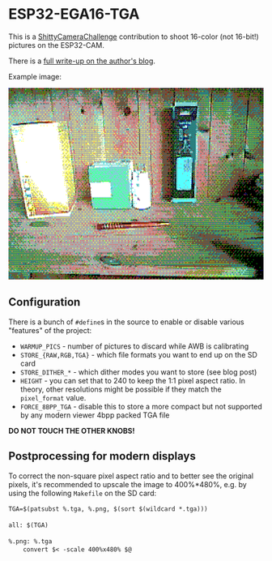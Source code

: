 # ESP32-EGA16-TGA

This is a [ShittyCameraChallenge](https://photog.social/@ShittyCameraChallenge/110141901243083121)
contribution to shoot 16-color (not 16-bit!) pictures on the ESP32-CAM.

There is a [full write-up on the author's blog](https://op-co.de/blog/posts/esp32-ega16-tga/).

Example image:

![Dithered 16-color image of a few camera-related objects](example.png)


## Configuration

There is a bunch of `#define`s in the source to enable or disable various "features" of the project:

- `WARMUP_PICS` - number of pictures to discard while AWB is calibrating
- `STORE_{RAW,RGB,TGA}` - which file formats you want to end up on the SD card
- `STORE_DITHER_*` - which dither modes you want to store (see blog post)
- `HEIGHT` - you can set that to 240 to keep the 1:1 pixel aspect ratio. In theory, other resolutions might be possible if they match the `pixel_format` value.
- `FORCE_8BPP_TGA` - disable this to store a more compact but not supported by any modern viewer 4bpp packed TGA file

**DO NOT TOUCH THE OTHER KNOBS!**

## Postprocessing for modern displays

To correct the non-square pixel aspect ratio and to better see the original
pixels, it's recommended to upscale the image to 400%\*480%, e.g. by using
the following `Makefile` on the SD card:

```make
TGA=$(patsubst %.tga, %.png, $(sort $(wildcard *.tga)))

all: $(TGA)

%.png: %.tga
	convert $< -scale 400%x480% $@
```

